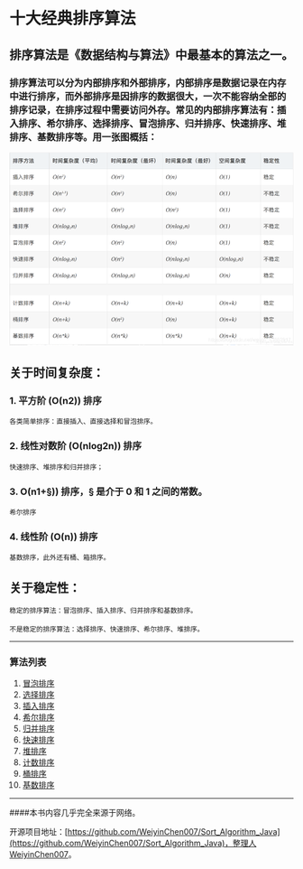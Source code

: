 # 十大经典排序算法

## 排序算法是《数据结构与算法》中最基本的算法之一。

### 排序算法可以分为内部排序和外部排序，内部排序是数据记录在内存中进行排序，而外部排序是因排序的数据很大，一次不能容纳全部的排序记录，在排序过程中需要访问外存。常见的内部排序算法有：**插入排序、希尔排序、选择排序、冒泡排序、归并排序、快速排序、堆排序、基数排序**等。用一张图概括：
![十大经典排序算法](images/sort.png)



##  **关于时间复杂度**：

### 1. 平方阶 (O(n2)) 排序
	各类简单排序：直接插入、直接选择和冒泡排序。
### 2. 线性对数阶 (O(nlog2n)) 排序
	快速排序、堆排序和归并排序；
### 3. O(n1+§)) 排序，§ 是介于 0 和 1 之间的常数。
    希尔排序
### 4. 线性阶 (O(n)) 排序
	基数排序，此外还有桶、箱排序。


##  **关于稳定性**：

    稳定的排序算法：冒泡排序、插入排序、归并排序和基数排序。

    不是稳定的排序算法：选择排序、快速排序、希尔排序、堆排序。

----


### **算法列表**

1. [冒泡排序](src/com/cwy/sort/BubbleSort.java)
2. [选择排序](src/com/cwy/sort/SelectSort.java)
3. [插入排序](src/com/cwy/sort/InsertSort.java)
4. [希尔排序](src/com/cwy/sort/ShellSort.java)
5. [归并排序](src/com/cwy/sort/MergeSort.java)
6. [快速排序](src/com/cwy/sort/QuickSort.java)
7. [堆排序](src/com/cwy/sort/HeapSort.java)
8. [计数排序](src/com/cwy/sort/CountSort.java)
9. [桶排序](src/com/cwy/sort/BucketSort.java)
10. [基数排序](src/com/cwy/sort/RadixSort.java)

----

####本书内容几乎完全来源于网络。

开源项目地址：[https://github.com/WeiyinChen007/Sort_Algorithm_Java](https://github.com/WeiyinChen007/Sort_Algorithm_Java)，整理人 [WeiyinChen007](https://github.com/WeiyinChen007)。

